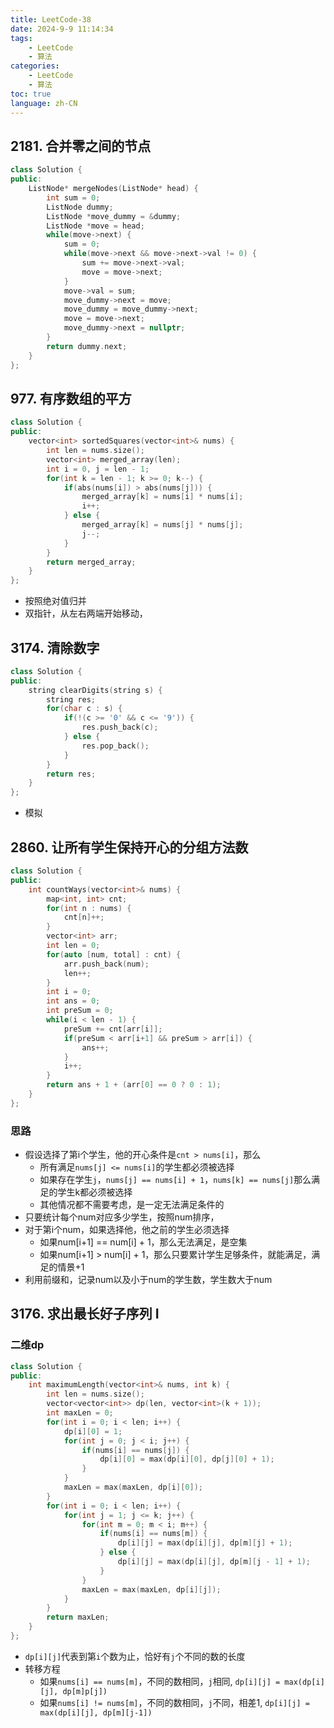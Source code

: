 ```yaml
---
title: LeetCode-38
date: 2024-9-9 11:14:34
tags: 
    - LeetCode
    - 算法
categories: 
    - LeetCode
    - 算法
toc: true
language: zh-CN
---
```


## 2181. 合并零之间的节点

```c++
class Solution {
public:
    ListNode* mergeNodes(ListNode* head) {
        int sum = 0;
        ListNode dummy;
        ListNode *move_dummy = &dummy;
        ListNode *move = head;
        while(move->next) {
            sum = 0;
            while(move->next && move->next->val != 0) {
                sum += move->next->val;
                move = move->next;
            }
            move->val = sum;
            move_dummy->next = move;
            move_dummy = move_dummy->next;
            move = move->next;
            move_dummy->next = nullptr;
        }
        return dummy.next;
    }
};
```

## 977. 有序数组的平方

```c++
class Solution {
public:
    vector<int> sortedSquares(vector<int>& nums) {
        int len = nums.size();
        vector<int> merged_array(len);
        int i = 0, j = len - 1;
        for(int k = len - 1; k >= 0; k--) {
            if(abs(nums[i]) > abs(nums[j])) {
                merged_array[k] = nums[i] * nums[i];
                i++;
            } else {
                merged_array[k] = nums[j] * nums[j];
                j--;
            }
        }
        return merged_array;
    }
};
```

- 按照绝对值归并
- 双指针，从左右两端开始移动，

## 3174. 清除数字

```c++
class Solution {
public:
    string clearDigits(string s) {
        string res;
        for(char c : s) {
            if(!(c >= '0' && c <= '9')) {
                res.push_back(c);
            } else {
                res.pop_back();
            }
        }
        return res;
    }
};
```

- 模拟

## 2860. 让所有学生保持开心的分组方法数

```c++
class Solution {
public:
    int countWays(vector<int>& nums) {
        map<int, int> cnt;
        for(int n : nums) {
            cnt[n]++;
        }
        vector<int> arr;
        int len = 0;
        for(auto [num, total] : cnt) {
            arr.push_back(num);
            len++;
        }
        int i = 0;
        int ans = 0;
        int preSum = 0;
        while(i < len - 1) {
            preSum += cnt[arr[i]];
            if(preSum < arr[i+1] && preSum > arr[i]) {
                ans++;
            }
            i++;
        }
        return ans + 1 + (arr[0] == 0 ? 0 : 1);
    }
};
```

### 思路
- 假设选择了第i个学生，他的开心条件是`cnt > nums[i]`，那么
  - 所有满足`nums[j] <= nums[i]`的学生都必须被选择
  - 如果存在学生`j`，`nums[j] == nums[i] + 1`，`nums[k] == nums[j]`那么满足的学生k都必须被选择
  - 其他情况都不需要考虑，是一定无法满足条件的
- 只要统计每个num对应多少学生，按照num排序，
- 对于第i个num，如果选择他，他之前的学生必须选择
  - 如果num[i+1] == num[i] + 1，那么无法满足，是空集
  - 如果num[i+1] > num[i] + 1，那么只要累计学生足够条件，就能满足，满足的情景+1
- 利用前缀和，记录num以及小于num的学生数，学生数大于num


## 3176. 求出最长好子序列 I

### 二维dp

```c++
class Solution {
public:
    int maximumLength(vector<int>& nums, int k) {
        int len = nums.size();
        vector<vector<int>> dp(len, vector<int>(k + 1));
        int maxLen = 0;
        for(int i = 0; i < len; i++) {
            dp[i][0] = 1;
            for(int j = 0; j < i; j++) {
                if(nums[i] == nums[j]) {
                    dp[i][0] = max(dp[i][0], dp[j][0] + 1);
                }
            }
            maxLen = max(maxLen, dp[i][0]);
        }
        for(int i = 0; i < len; i++) {
            for(int j = 1; j <= k; j++) {
                for(int m = 0; m < i; m++) {
                    if(nums[i] == nums[m]) {
                        dp[i][j] = max(dp[i][j], dp[m][j] + 1);
                    } else {
                        dp[i][j] = max(dp[i][j], dp[m][j - 1] + 1);
                    }
                }
                maxLen = max(maxLen, dp[i][j]);
            }
        }
        return maxLen;
    }
};
```

- `dp[i][j]`代表到第`i`个数为止，恰好有`j`个不同的数的长度
- 转移方程
  - 如果`nums[i] == nums[m]`，不同的数相同，`j`相同, `dp[i][j] = max(dp[i][j], dp[m]p[j])`
  - 如果`nums[i] != nums[m]`，不同的数相同，`j`不同，相差1, `dp[i][j] = max(dp[i][j], dp[m][j-1])`